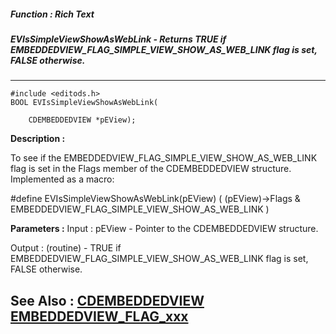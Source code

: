 ##### Function : Rich Text
##### EVIsSimpleViewShowAsWebLink - Returns TRUE if EMBEDDEDVIEW_FLAG_SIMPLE_VIEW_SHOW_AS_WEB_LINK flag is set, FALSE otherwise.
---
```
#include <editods.h>
BOOL EVIsSimpleViewShowAsWebLink(

	CDEMBEDDEDVIEW *pEView);
```
**Description :**

To see if the EMBEDDEDVIEW_FLAG_SIMPLE_VIEW_SHOW_AS_WEB_LINK flag is set in the 
Flags member of the CDEMBEDDEDVIEW structure.  Implemented as a macro:

#define EVIsSimpleViewShowAsWebLink(pEView) ( (pEView)->Flags & 
EMBEDDEDVIEW_FLAG_SIMPLE_VIEW_SHOW_AS_WEB_LINK )

**Parameters :**
Input :
pEView  -  Pointer to the CDEMBEDDEDVIEW structure.

Output :
(routine)  -  TRUE if EMBEDDEDVIEW_FLAG_SIMPLE_VIEW_SHOW_AS_WEB_LINK flag is set, FALSE otherwise.



**See Also :**
[CDEMBEDDEDVIEW](/domino-c-api-docs/reference/Data/CDEMBEDDEDVIEW)
[EMBEDDEDVIEW_FLAG_xxx](/domino-c-api-docs/reference/Symb/EMBEDDEDVIEW_FLAG_xxx)
---

